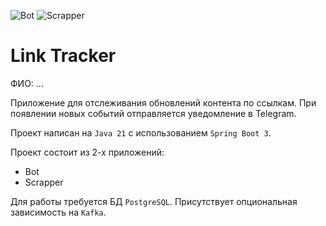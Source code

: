 ![Bot](https://github.com/Fics3/Tink_Java_Backend_Course_Spring/actions/workflows/bot.yml/badge.svg)
![Scrapper](https://github.com/Fics3/Tink_Java_Backend_Course_Spring/actions/workflows/scrapper.yml/badge.svg)

# Link Tracker

ФИО: ...

Приложение для отслеживания обновлений контента по ссылкам.
При появлении новых событий отправляется уведомление в Telegram.

Проект написан на `Java 21` с использованием `Spring Boot 3`.

Проект состоит из 2-х приложений:
* Bot
* Scrapper

Для работы требуется БД `PostgreSQL`. Присутствует опциональная зависимость на `Kafka`.
